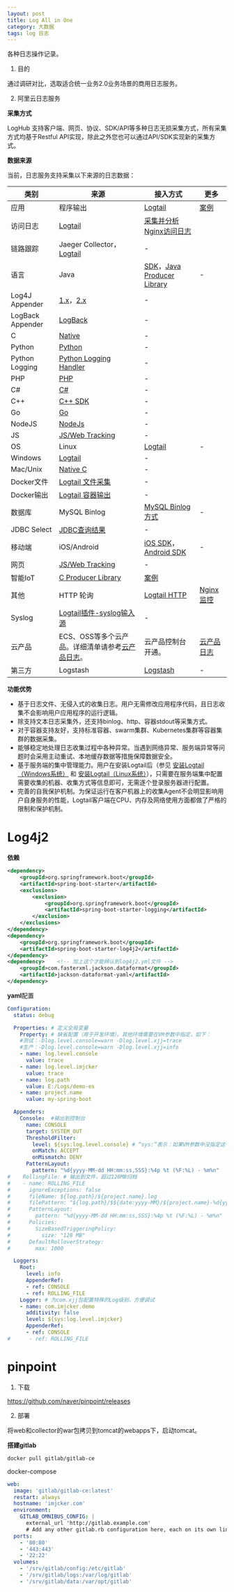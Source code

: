 ```yaml
---
layout: post
title: Log All in One
category: 大数据
tags: log 日志
---
```

各种日志操作记录。

1. 目的

通过调研对比，选取适合统一业务2.0业务场景的商用日志服务。

2. 阿里云日志服务

**采集方式**

LogHub 支持客户端、网页、协议、SDK/API等多种日志无损采集方式，所有采集方式均基于Restful API实现，除此之外您也可以通过API/SDK实现新的采集方式。

**数据来源**

当前，日志服务支持采集以下来源的日志数据：

| 类别             | 来源                                                         | 接入方式                                                     | 更多                                                         |
| ---------------- | ------------------------------------------------------------ | ------------------------------------------------------------ | ------------------------------------------------------------ |
| 应用             | 程序输出                                                     | [Logtail](https://help.aliyun.com/document_detail/28979.html) | [案例](https://help.aliyun.com/document_detail/59355.html)   |
| 访问日志         | [Logtail](https://help.aliyun.com/document_detail/28979.html) | [采集并分析Nginx访问日志](https://help.aliyun.com/document_detail/56728.html) |                                                              |
| 链路跟踪         | Jaeger Collector，[Logtail](https://help.aliyun.com/document_detail/28979.html) | -                                                            |                                                              |
| 语言             | Java                                                         | [SDK](https://help.aliyun.com/document_detail/29063.html)，[Java Producer Library](https://help.aliyun.com/document_detail/43758.html) | -                                                            |
| Log4J Appender   | [1.x](https://github.com/aliyun/aliyun-log-log4j-appender)，[2.x](https://github.com/aliyun/aliyun-log-log4j2-appender) | -                                                            |                                                              |
| LogBack Appender | [LogBack](https://github.com/aliyun/aliyun-log-logback-appender) | -                                                            |                                                              |
| C                | [Native](https://help.aliyun.com/document_detail/29063.html) | -                                                            |                                                              |
| Python           | [Python](https://help.aliyun.com/document_detail/29063.html) | -                                                            |                                                              |
| Python Logging   | [Python Logging Handler](https://aliyun-log-python-sdk.readthedocs.io/tutorials/tutorial_logging_handler.html) | -                                                            |                                                              |
| PHP              | [PHP](https://help.aliyun.com/document_detail/29063.html)    | -                                                            |                                                              |
| C#               | [C#](https://help.aliyun.com/document_detail/29063.html)     | -                                                            |                                                              |
| C++              | [C++ SDK](https://help.aliyun.com/document_detail/108042.html) | -                                                            |                                                              |
| Go               | [Go](https://help.aliyun.com/document_detail/29063.html)     | -                                                            |                                                              |
| NodeJS           | [NodeJs](https://github.com/aliyun-UED/aliyun-sdk-js)        | -                                                            |                                                              |
| JS               | [JS/Web Tracking](https://help.aliyun.com/document_detail/31752.html) | -                                                            |                                                              |
| OS               | Linux                                                        | [Logtail](https://help.aliyun.com/document_detail/28979.html) | -                                                            |
| Windows          | [Logtail](https://help.aliyun.com/document_detail/28979.html) | -                                                            |                                                              |
| Mac/Unix         | [Native C](https://help.aliyun.com/document_detail/29063.html) | -                                                            |                                                              |
| Docker文件       | [Logtail 文件采集](https://help.aliyun.com/document_detail/66655.html) | -                                                            |                                                              |
| Docker输出       | [Logtail 容器输出](https://help.aliyun.com/document_detail/66658.html) | -                                                            |                                                              |
| 数据库           | MySQL Binlog                                                 | [MySQL Binlog方式](https://help.aliyun.com/document_detail/64953.html) | -                                                            |
| JDBC Select      | [JDBC查询结果](https://help.aliyun.com/document_detail/64955.html) | -                                                            |                                                              |
| 移动端           | iOS/Android                                                  | [iOS SDK](https://help.aliyun.com/document_detail/43145.html)，[Android SDK](https://help.aliyun.com/document_detail/43200.html) | -                                                            |
| 网页             | [JS/Web Tracking](https://help.aliyun.com/document_detail/31752.html) | -                                                            |                                                              |
| 智能IoT          | [C Producer Library](https://github.com/aliyun/aliyun-log-c-sdk) | [案例](https://help.aliyun.com/document_detail/64558.html)   |                                                              |
| 其他             | HTTP 轮询                                                    | [Logtail HTTP](https://help.aliyun.com/document_detail/64954.html) | [Nginx监控](https://help.aliyun.com/document_detail/65673.html) |
| Syslog           | [Logtail插件-syslog输入源](https://help.aliyun.com/document_detail/89509.html) | -                                                            |                                                              |
| 云产品           | ECS、OSS等多个云产品。详细清单请参考[云产品日志](https://help.aliyun.com/document_detail/28981.html?spm=a2c4g.11186623.4.6.44ed735dBjnHsR#table-of3-xh4-vgb)。 | 云产品控制台开通。                                           | [云产品日志](https://help.aliyun.com/document_detail/107840.html) |
| 第三方           | Logstash                                                     | [Logstash](https://help.aliyun.com/document_detail/28984.html) | -                                                            |

**功能优势**

- 基于日志文件、无侵入式的收集日志。用户无需修改应用程序代码，且日志收集不会影响用户应用程序的运行逻辑。
- 除支持文本日志采集外，还支持binlog、http、容器stdout等采集方式。
- 对于容器支持友好，支持标准容器、swarm集群、Kubernetes集群等容器集群的数据采集。
- 能够稳定地处理日志收集过程中各种异常。当遇到网络异常、服务端异常等问题时会采用主动重试、本地缓存数据等措施保障数据安全。
- 基于服务端的集中管理能力。用户在安装Logtail后（参见 [安装Logtail（Windows系统）](https://help.aliyun.com/document_detail/49006.html?spm=a2c4g.11186623.2.15.16be216cbRRCWv) 和 [安装Logtail（Linux系统）](https://help.aliyun.com/document_detail/28982.html?spm=a2c4g.11186623.2.16.16be216cbRRCWv)），只需要在服务端集中配置需要收集的机器、收集方式等信息即可，无需逐个登录服务器进行配置。
- 完善的自我保护机制。为保证运行在客户机器上的收集Agent不会明显影响用户自身服务的性能，Logtail客户端在CPU、内存及网络使用方面都做了严格的限制和保护机制。



# Log4j2

**依赖**

```xml
<dependency>
    <groupId>org.springframework.boot</groupId>
    <artifactId>spring-boot-starter</artifactId>
    <exclusions>
        <exclusion>
            <groupId>org.springframework.boot</groupId>
            <artifactId>spring-boot-starter-logging</artifactId>
        </exclusion>
    </exclusions>
</dependency>
<dependency>
    <groupId>org.springframework.boot</groupId>
    <artifactId>spring-boot-starter-log4j2</artifactId>
</dependency>
<dependency>	<!-- 加上这个才能辨认到log4j2.yml文件 -->
    <groupId>com.fasterxml.jackson.dataformat</groupId>
    <artifactId>jackson-dataformat-yaml</artifactId>
</dependency>
```

**yaml**配置

```yaml
Configuration:
  status: debug

  Properties: # 定义全局变量
    Property: # 缺省配置（用于开发环境）。其他环境需要在VM参数中指定，如下：
    #测试：-Dlog.level.console=warn -Dlog.level.xjj=trace
    #生产：-Dlog.level.console=warn -Dlog.level.xjj=info
    - name: log.level.console
      value: trace
    - name: log.level.imjcker
      value: trace
    - name: log.path
      value: E:/Logs/demo-es
    - name: project.name
      value: my-spring-boot

  Appenders:
    Console:  #输出到控制台
      name: CONSOLE
      target: SYSTEM_OUT
      ThresholdFilter:
        level: ${sys:log.level.console} # “sys:”表示：如果VM参数中没指定这个变量值，则使用本文件中定义的缺省全局变量值
        onMatch: ACCEPT
        onMismatch: DENY
      PatternLayout:
        pattern: "%d{yyyy-MM-dd HH:mm:ss,SSS}:%4p %t (%F:%L) - %m%n"
#    RollingFile: # 输出到文件，超过128MB归档
#    - name: ROLLING_FILE
#      ignoreExceptions: false
#      fileName: ${log.path}/${project.name}.log
#      filePattern: "${log.path}/$${date:yyyy-MM}/${project.name}-%d{yyyy-MM-dd}-%i.log.gz"
#      PatternLayout:
#        pattern: "%d{yyyy-MM-dd HH:mm:ss,SSS}:%4p %t (%F:%L) - %m%n"
#      Policies:
#        SizeBasedTriggeringPolicy:
#          size: "128 MB"
#      DefaultRolloverStrategy:
#        max: 1000

  Loggers:
    Root:
      level: info
      AppenderRef:
      - ref: CONSOLE
      - ref: ROLLING_FILE
    Logger: # 为com.xjj包配置特殊的Log级别，方便调试
    - name: com.imjcker.demo
      additivity: false
      level: ${sys:log.level.imjcker}
      AppenderRef:
      - ref: CONSOLE
#      - ref: ROLLING_FILE
```





# pinpoint

1. 下载

<https://github.com/naver/pinpoint/releases>

2. 部署

将web和collector的war包拷贝到tomcat的webapps下，启动tomcat。

**搭建gitlab**

```shell
docker pull gitlab/gitlab-ce

```

docker-compose

```yaml
web:
  image: 'gitlab/gitlab-ce:latest'
  restart: always
  hostname: 'imjcker.com'
  environment:
    GITLAB_OMNIBUS_CONFIG: |
      external_url 'http://gitlab.example.com'
      # Add any other gitlab.rb configuration here, each on its own line
  ports:
    - '80:80'
    - '443:443'
    - '22:22'
  volumes:
    - '/srv/gitlab/config:/etc/gitlab'
    - '/srv/gitlab/logs:/var/log/gitlab'
    - '/srv/gitlab/data:/var/opt/gitlab'
```

